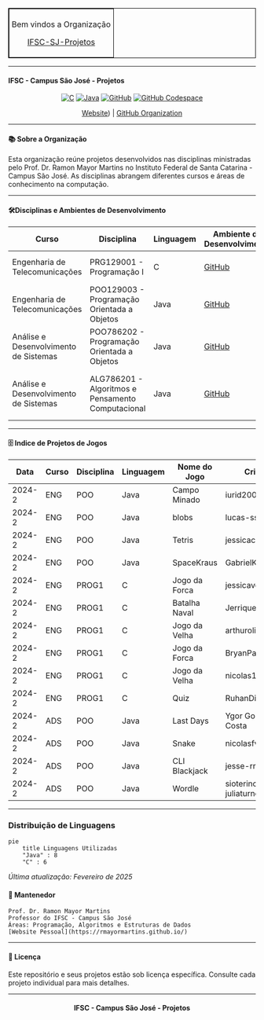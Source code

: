 <table align="center" border="1" cellpadding="5" cellspacing="0" style="border-collapse: collapse; border: 1px solid black;">
  <tr>
    <td style="border: 1px solid black; padding: 5px;">
      <p style="text-align: center;">Bem vindos a Organização</p>
      <p style="text-align: center;"><a href="https://github.com/ifsc-sj-projetos/" target="_blank">IFSC-SJ-Projetos</a></p>
    </td>
  </tr>
</table>

---

#### IFSC - Campus São José - Projetos

<div align="center">

[![C](https://img.shields.io/badge/C-00599C?logo=c&logoColor=white)](#)
[![Java](https://img.shields.io/badge/Java-%23ED8B00.svg?logo=openjdk&logoColor=white)](#)
[![GitHub](https://img.shields.io/badge/GitHub-%23121011.svg?logo=github&logoColor=white)](#)
[![GitHub Codespace](https://img.shields.io/badge/GitHub-Codespace-blue)](#)


[Website](https://www.ifsc.edu.br/en/web/campus-sao-jose)) | [GitHub Organization](https://github.com/ifsc-sj-projetos)

</div>

---

####  📚 Sobre a Organização

Esta organização reúne projetos desenvolvidos nas disciplinas ministradas pelo Prof. Dr. Ramon Mayor Martins no Instituto Federal de Santa Catarina - Campus São José. As disciplinas abrangem diferentes cursos e áreas de conhecimento na computação.

---

####  🛠️Disciplinas e Ambientes de Desenvolvimento


| Curso                                 | Disciplina                                        | Linguagem | Ambiente de Desenvolvimento                                                | Objetivo                                                     |
| ------------------------------------- | ------------------------------------------------- | --------- | -------------------------------------------------------------------------- | ------------------------------------------------------------ |
| Engenharia de Telecomunicações        | PRG129001 - Programação I                         | C         | [GitHub](https://github.com/rmayormartins/IFSC-Codespace-ENG-C-PRG1)       | Fundamentos de programação estruturada                       |
| Engenharia de Telecomunicações        | POO129003 - Programação Orientada a Objetos       | Java      | [GitHub](https://github.com/rmayormartins/IFSC-Codespace-ENG-ADS-JAVA-POO) | Conceitos de OOP aplicados à Engenharia                      |
| Análise e Desenvolvimento de Sistemas | POO786202 - Programação Orientada a Objetos       | Java      | [GitHub](https://github.com/rmayormartins/IFSC-Codespace-ENG-ADS-JAVA-POO) | Aprofundamento em paradigmas OOP                             |
| Análise e Desenvolvimento de Sistemas | ALG786201 - Algoritmos e Pensamento Computacional | Java      | [GitHub](https://github.com/rmayormartins/IFSC-Codespace-ENG-ADS-JAVA-POO) | Pensamento computacional, fundamentos de lógica e algoritmos |

---

#### 🗄️ Indice de Projetos de Jogos


| Data       | Curso  | Disciplina | Linguagem | Nome do Jogo       | Criador            | Público |
|------------|--------|------------|-----------|--------------------|--------------------|---------|
| 2024-2     | ENG    | POO        | Java      | Campo Minado       | iurid2003          | Privado |
| 2024-2     | ENG    | POO        | Java      | blobs              | lucas-ssf          | Público |
| 2024-2     | ENG    | POO        | Java      | Tetris             | jessicac13         | Privado |
| 2024-2     | ENG    | POO        | Java      | SpaceKraus         | GabrielKkraus      | Privado |
| 2024-2     | ENG    | PROG1      | C         | Jogo da Forca      | jessicaveig        | Privado |
| 2024-2     | ENG    | PROG1      | C         | Batalha Naval      | Jerrique           | Público |
| 2024-2     | ENG    | PROG1      | C         | Jogo da Velha      | arthuroliveira     | Público |
| 2024-2     | ENG    | PROG1      | C         | Jogo da Forca      | BryanPacheco97     | Público |
| 2024-2     | ENG    | PROG1      | C         | Jogo da Velha      | nicolas12091209    | Privado |
| 2024-2     | ENG    | PROG1      | C         | Quiz               | RuhanDiego         | Público |
| 2024-2     | ADS    | POO        | Java      | Last Days          | Ygor Gouveia da Costa | Público |
| 2024-2     | ADS    | POO        | Java      | Snake              | nicolasfvp         | Privado |
| 2024-2     | ADS    | POO        | Java      | CLI Blackjack      | jesse-rr           | Privado |
| 2024-2     | ADS    | POO        | Java      | Wordle             | sioterino-sx-nt-juliaturness | Público |

---

### Distribuição de Linguagens

```mermaid
pie
    title Linguagens Utilizadas
    "Java" : 8
    "C" : 6
```

*Última atualização: Fevereiro de 2025*



#### 🧰 Mantenedor
```
Prof. Dr. Ramon Mayor Martins
Professor do IFSC - Campus São José
Áreas: Programação, Algoritmos e Estruturas de Dados
[Website Pessoal](https://rmayormartins.github.io/)
```
---

#### 📝 Licença

Este repositório e seus projetos estão sob licença específica. Consulte cada projeto individual para mais detalhes.

---

<div align="center">
  
#### IFSC - Campus São José - Projetos

</div>
